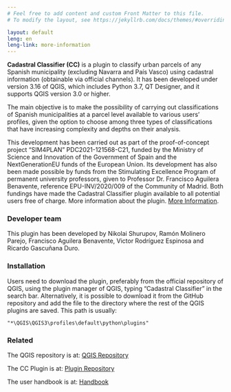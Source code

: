 ```yaml
---
# Feel free to add content and custom Front Matter to this file.
# To modify the layout, see https://jekyllrb.com/docs/themes/#overriding-theme-defaults

layout: default
leng: en
leng-link: more-information
---
```


**Cadastral Classifier (CC)** is a plugin to classify urban parcels of any Spanish municipality (excluding Navarra and País Vasco) using cadastral information (obtainable via official channels). It has been developed under version 3.16 of QGIS, which includes Python 3.7, QT Designer, and it supports QGIS version 3.0 or higher.

The main objective is to make the possibility of carrying out classifications of Spanish municipalities at a parcel level available to various users’ profiles, given the option to choose among three types of classifications that have increasing complexity and depths on their analysis.

This development has been carried out as part of the proof-of-concept project “SIM4PLAN” PDC2021-121568-C21, funded by the Ministry of Science and Innovation of the Government of Spain and the NextGenerationEU funds of the European Union. Its development has also been made possible by funds from the Stimulating Excellence Program of permanent university professors, given to Professor Dr. Francisco Aguilera Benavente, reference EPU-INV/2020/009 of the Community of Madrid. Both fundings have made the Cadastral Classifier plugin available to all potential users free of charge. More information about the plugin. [More Information](./more_info_en.html).
 
### Developer team
This plugin has been developed by Nikolai Shurupov, Ramón Molinero Parejo, Francisco Aguilera Benavente, Victor Rodríguez Espinosa and Ricardo Gascuñana Duro.

### Installation
Users need to download the plugin, preferably from the official repository of QGIS, using the plugin manager of QGIS, typing “Cadastral Classifier” in the search bar. Alternatively, it is possible to download it from the GitHub repository and add the file to the directory where the rest of the QGIS plugins are saved. This path is usually:

`"*\QGIS\QGIS3\profiles\default\python\plugins"`


### Related
The QGIS repository is at: [QGIS Repository](https://plugins.qgis.org/plugins/)

The CC Plugin is at: [Plugin Repository](https://plugins.qgis.org/plugins/Cadastral_Classifier/)

The user handbook is at: [Handbook](https://github.com/TransUrban-UAH/Cadastral_Classifier/blob/main/manual_de_usuario.pdf)



